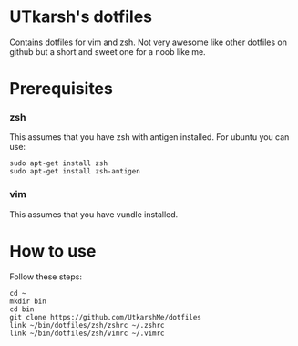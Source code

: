 # UTkarsh's dotfiles

Contains dotfiles for vim and zsh. Not very awesome like other dotfiles on
github but a short and sweet one for a noob like me.


# Prerequisites

### zsh
This assumes that you have zsh with antigen installed.
For ubuntu you can use:
```
sudo apt-get install zsh
sudo apt-get install zsh-antigen
```

### vim
This assumes that you have vundle installed.


# How to use

Follow these steps:

```
cd ~
mkdir bin
cd bin
git clone https://github.com/UtkarshMe/dotfiles
link ~/bin/dotfiles/zsh/zshrc ~/.zshrc
link ~/bin/dotfiles/zsh/vimrc ~/.vimrc
```
